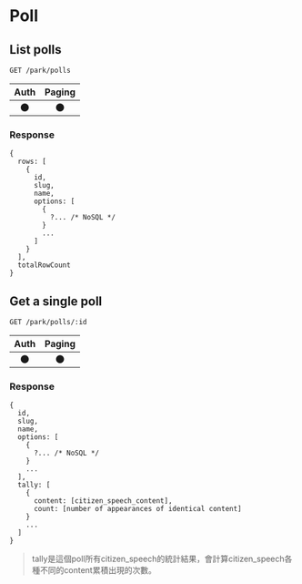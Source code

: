 # Poll

## List polls
```
GET /park/polls
```

| Auth | Paging |
| :---: | :---: |
| 🌑 | 🌑 |

### Response
```
{
  rows: [
    {
      id,
      slug,
      name,
      options: [
        {
          ?... /* NoSQL */
        }
        ...
      ]
    }
  ],
  totalRowCount
}
```

## Get a single poll
```
GET /park/polls/:id
```

| Auth | Paging |
| :---: | :---: |
| 🌑 | 🌑 |

### Response
```
{
  id,
  slug,
  name,
  options: [
    {
      ?... /* NoSQL */
    }
    ...
  ],
  tally: [
    {
      content: [citizen_speech_content],
      count: [number of appearances of identical content]
    }
    ...
  ]
}
```
> tally是這個poll所有citizen_speech的統計結果，會計算citizen_speech各種不同的content累積出現的次數。

